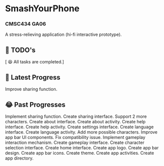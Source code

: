 # SmashYourPhone
### CMSC434 GA06
A stress-relieving application (hi-fi interactive prototype).

## :thought_balloon: TODO's
[ :laughing: All tasks are completed.]

## :rofl: Latest Progress
Improve sharing function.

## :joy: Past Progresses
Implement sharing function.
Create sharing interface.
Support 2 more characters.
Create about interface.
Create about activity.
Create help interface.
Create help activity.
Create settings interface.
Create language interface.
Create language activity.
Add more possible characters.
Improve app bar UI components.
Fix compatibility issue.
Implement gameplay interaction mechanism.
Create gameplay interface.
Create character selection interface.
Create home interface.
Create app logo.
Create app bar design.
Create app bar icons.
Create theme.
Create app activities.
Create app directory.

